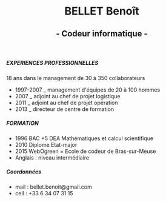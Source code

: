 <DOCTYPE html>
<html>
    <head>
        <link type="text/css" rel="stylesheet" href="stylesheet.css"/>
        <title>CV mise à jour en apprenant le code HTML et CSS</title>
    </head>
    <header> 
        <h1>BELLET Benoît</h1>
        <h2> - Codeur informatique - </h2>
    </header>
    <main>
                <h5>EXPERIENCES PROFESSIONNELLES</h5>
        <p> 18 ans dans le management de 30 à 350 collaborateurs</p>
        <ul>
            <li> 1997-2007 _ management d'équipes de 20 à 100 hommes </li>
            <li> 2007 _ adjoint au chef de projet logistique </li>
            <li> 2011 _ adjoint au chef de projet opération </li>
            <li> 2013 _ directeur de centre de formation </li>
        </ul>
        <h5>FORMATION</h5>
        <ul>
            <li> 1996 BAC +5 DEA Mathématiques et calcul scientifique</li>
            <li> 2010 Diplome Etat-major</li>
            <li> 2015 WebOgreen = Ecole de codeur de Bras-sur-Meuse</li>
            <li> Anglais : niveau intermédiaire</li>
        </ul>
     </main>
    <footer>
        <h5>Coordonnées</h5>
        <ul>
            <li> mail : bellet.benoit@gmail.com </li>
            <li> cell : +33 6 34 07 31 15 </li>
        </ul>
    </footer>
   
</html>
